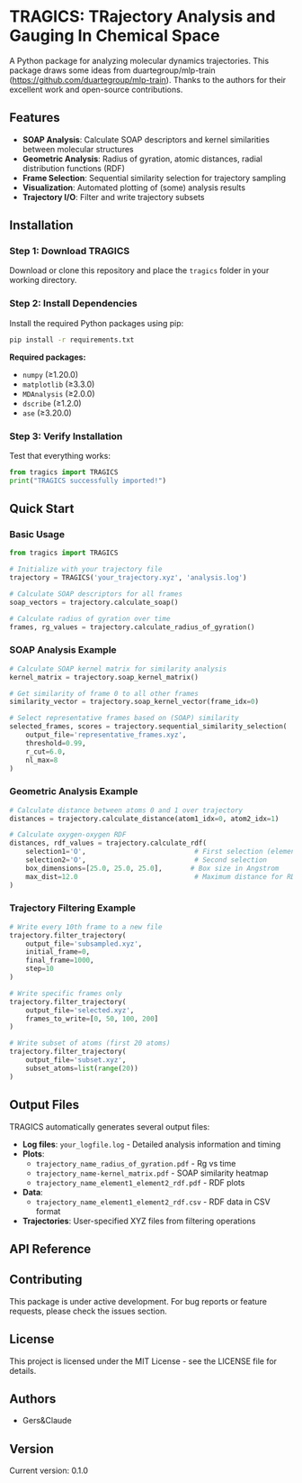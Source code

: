 # TRAGICS: TRajectory Analysis and Gauging In Chemical Space

A Python package for analyzing molecular dynamics trajectories.
This package draws some ideas from duartegroup/mlp-train (https://github.com/duartegroup/mlp-train). Thanks to the authors for their excellent work and open-source contributions.

## Features

- **SOAP Analysis**: Calculate SOAP descriptors and kernel similarities between molecular structures
- **Geometric Analysis**: Radius of gyration, atomic distances, radial distribution functions (RDF)  
- **Frame Selection**: Sequential similarity selection for trajectory sampling
- **Visualization**: Automated plotting of (some) analysis results
- **Trajectory I/O**: Filter and write trajectory subsets

## Installation

### Step 1: Download TRAGICS
Download or clone this repository and place the `tragics` folder in your working directory.

### Step 2: Install Dependencies
Install the required Python packages using pip:

```bash
pip install -r requirements.txt
```

**Required packages:**
- `numpy` (≥1.20.0)
- `matplotlib` (≥3.3.0) 
- `MDAnalysis` (≥2.0.0)
- `dscribe` (≥1.2.0) 
- `ase` (≥3.20.0)

### Step 3: Verify Installation
Test that everything works:

```python
from tragics import TRAGICS
print("TRAGICS successfully imported!")
```

## Quick Start

### Basic Usage

```python
from tragics import TRAGICS

# Initialize with your trajectory file
trajectory = TRAGICS('your_trajectory.xyz', 'analysis.log')

# Calculate SOAP descriptors for all frames
soap_vectors = trajectory.calculate_soap()

# Calculate radius of gyration over time
frames, rg_values = trajectory.calculate_radius_of_gyration()
```

### SOAP Analysis Example

```python
# Calculate SOAP kernel matrix for similarity analysis
kernel_matrix = trajectory.soap_kernel_matrix()

# Get similarity of frame 0 to all other frames  
similarity_vector = trajectory.soap_kernel_vector(frame_idx=0)

# Select representative frames based on (SOAP) similarity
selected_frames, scores = trajectory.sequential_similarity_selection(
    output_file='representative_frames.xyz',
    threshold=0.99,
    r_cut=6.0,      
    nl_max=8        
)
```

### Geometric Analysis Example

```python
# Calculate distance between atoms 0 and 1 over trajectory
distances = trajectory.calculate_distance(atom1_idx=0, atom2_idx=1)

# Calculate oxygen-oxygen RDF
distances, rdf_values = trajectory.calculate_rdf(
    selection1='O',                           # First selection (element)
    selection2='O',                           # Second selection  
    box_dimensions=[25.0, 25.0, 25.0],       # Box size in Angstrom
    max_dist=12.0                             # Maximum distance for RDF
)
```

### Trajectory Filtering Example

```python
# Write every 10th frame to a new file
trajectory.filter_trajectory(
    output_file='subsampled.xyz',
    initial_frame=0,
    final_frame=1000,
    step=10
)

# Write specific frames only
trajectory.filter_trajectory(
    output_file='selected.xyz',
    frames_to_write=[0, 50, 100, 200]
)

# Write subset of atoms (first 20 atoms)
trajectory.filter_trajectory(
    output_file='subset.xyz',
    subset_atoms=list(range(20))
)
```

## Output Files

TRAGICS automatically generates several output files:

- **Log files**: `your_logfile.log` - Detailed analysis information and timing
- **Plots**: 
  - `trajectory_name_radius_of_gyration.pdf` - Rg vs time
  - `trajectory_name-kernel_matrix.pdf` - SOAP similarity heatmap
  - `trajectory_name_element1_element2_rdf.pdf` - RDF plots
- **Data**: 
  - `trajectory_name_element1_element2_rdf.csv` - RDF data in CSV format
- **Trajectories**: User-specified XYZ files from filtering operations

## API Reference

## Contributing

This package is under active development. For bug reports or feature requests, please check the issues section.

## License

This project is licensed under the MIT License - see the LICENSE file for details.

## Authors

- Gers&Claude

## Version

Current version: 0.1.0
